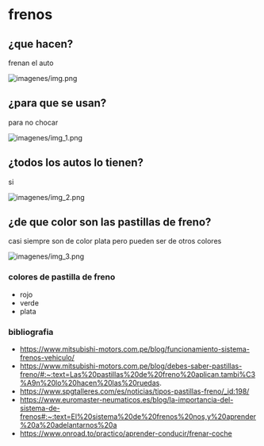 # frenos
## ¿que hacen?
frenan el auto

![imagenes/img.png](imagenes/img.png)
## ¿para que se usan?
para no chocar

![imagenes/img_1.png](imagenes/img_1.png)
## ¿todos los autos lo tienen?
si

![imagenes/img_2.png](imagenes/img_2.png)
## ¿de que color son las pastillas de freno?
casi siempre son de color plata pero pueden ser de otros colores

![imagenes/img_3.png](imagenes/img_3.png)

### colores de pastilla de freno

- rojo
- verde
- plata
### bibliografia


- https://www.mitsubishi-motors.com.pe/blog/funcionamiento-sistema-frenos-vehiculo/
- https://www.mitsubishi-motors.com.pe/blog/debes-saber-pastillas-freno/#:~:text=Las%20pastillas%20de%20freno%20aplican,tambi%C3%A9n%20lo%20hacen%20las%20ruedas.
- https://www.spgtalleres.com/es/noticias/tipos-pastillas-freno/_id:198/
- https://www.euromaster-neumaticos.es/blog/la-importancia-del-sistema-de-frenos#:~:text=El%20sistema%20de%20frenos%20nos,y%20aprender%20a%20adelantarnos%20a
- https://www.onroad.to/practico/aprender-conducir/frenar-coche